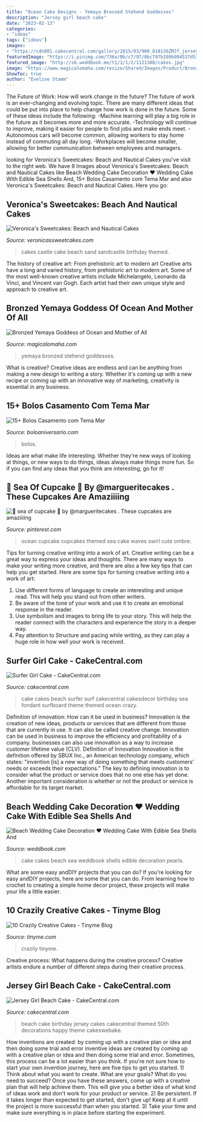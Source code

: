 ```yaml
---
title: "Ocean Cake Designs - Yemaya Bronzed Stehend Goddesses"
description: "Jersey girl beach cake"
date: "2023-02-13"
categories:
- "ideas"
tags: ["ideas"]
images:
- "https://cdn001.cakecentral.com/gallery/2015/03/900_818136ZMJf_jersey-girl-beach-cake.jpg"
featuredImage: "https://i.pinimg.com/736x/0b/c7/97/0bc797b399b994537d53cd102127df74--ocean-cupcake-blue-cupcake.jpg"
featured_image: "http://s6.weddbook.me/t1/1/1/2/1121388/cakes.jpg"
image: "https://www.magicalomaha.com/resize/Shared/Images/Product/Bronzed-Yemaya-Goddess-of-Ocean-and-Mother-of-All/YemayaStatue.jpg?bw=1000&amp;w=1000&amp;bh=1000&amp;h=1000"
ShowToc: true
author: "Eveline Stamm"
---
```



The Future of Work: How will work change in the future?
The future of work is an ever-changing and evolving topic. There are many different ideas that could be put into place to help change how work is done in the future. Some of these ideas include the following: 
-Machine learning will play a big role in the future as it becomes more and more accurate. 
-Technology will continue to improve, making it easier for people to find jobs and make ends meet. 
-Autonomous cars will become common, allowing workers to stay home instead of commuting all day long. 
-Workplaces will become smaller, allowing for better communication between employees and managers.

	

		
looking for Veronica&#039;s Sweetcakes: Beach and Nautical Cakes you've visit to the right web. We have 8 Images about Veronica&#039;s Sweetcakes: Beach and Nautical Cakes like Beach Wedding Cake Decoration ♥ Wedding Cake With Edible Sea Shells And, 15+ Bolos Casamento com Tema Mar and also Veronica&#039;s Sweetcakes: Beach and Nautical Cakes. Here you go:
		
    
## Veronica&#039;s Sweetcakes: Beach And Nautical Cakes

<img loading=lazy src="http://www.veronicassweetcakes.com/wp-content/uploads/2010/09/12-Sandcastle-Sand-Castle-Wedding-Cake.jpg" onerror="this.onerror=null;this.src='https://tse1.mm.bing.net/th?id=OIP.hmmzpbrm478FEc7Stg1WSQHaJ5&amp;pid=15.1';" alt="Veronica&#039;s Sweetcakes: Beach and Nautical Cakes">

_Source: veronicassweetcakes.com_

>cakes castle cake beach sand sandcastle birthday themed. 

	

The history of creative art: From prehistoric art to modern art
Creative arts have a long and varied history, from prehistoric art to modern art. Some of the most well-known creative artists include Michelangelo, Leonardo da Vinci, and Vincent van Gogh. Each artist had their own unique style and approach to creative art.

    
## Bronzed Yemaya Goddess Of Ocean And Mother Of All

<img loading=lazy src="https://www.magicalomaha.com/resize/Shared/Images/Product/Bronzed-Yemaya-Goddess-of-Ocean-and-Mother-of-All/YemayaStatue.jpg?bw=1000&amp;w=1000&amp;bh=1000&amp;h=1000" onerror="this.onerror=null;this.src='https://tse2.mm.bing.net/th?id=OIP._5DkTJE-dUFyVgcTcZQzagHaO6&amp;pid=15.1';" alt="Bronzed Yemaya Goddess of Ocean and Mother of All">

_Source: magicalomaha.com_

>yemaya bronzed stehend goddesses. 

	

What is creative?
Creative ideas are endless and can be anything from making a new design to writing a story. Whether it's coming up with a new recipe or coming up with an innovative way of marketing, creativity is essential in any business.

    
## 15+ Bolos Casamento Com Tema Mar

<img loading=lazy src="https://boloaniversario.com/wp-content/uploads/bolos-casamento-mar-6.jpg" onerror="this.onerror=null;this.src='https://tse4.mm.bing.net/th?id=OIP.SV9qQEWccPlK4VSxHKK6uAHaJ3&amp;pid=15.1';" alt="15+ Bolos Casamento com Tema Mar">

_Source: boloaniversario.com_

>bolos. 

	

Ideas are what make life interesting. Whether they're new ways of looking at things, or new ways to do things, ideas always make things more fun. So if you can find any ideas that you think are interesting, go for it!

    
## 🌊 Sea Of Cupcake 🌊 By @margueritecakes . These Cupcakes Are Amaziiiing

<img loading=lazy src="https://i.pinimg.com/736x/0b/c7/97/0bc797b399b994537d53cd102127df74--ocean-cupcake-blue-cupcake.jpg" onerror="this.onerror=null;this.src='https://tse4.mm.bing.net/th?id=OIP.0yk0o_kGzQXeHCeI5ECREAHaHa&amp;pid=15.1';" alt="🌊 sea of cupcake 🌊 by @margueritecakes . These cupcakes are amaziiiing">

_Source: pinterest.com_

>ocean cupcake cupcakes themed sea cake waves swirl cute ombre. 

	

Tips for turning creative writing into a work of art.
Creative writing can be a great way to express your ideas and thoughts. There are many ways to make your writing more creative, and there are also a few key tips that can help you get started. Here are some tips for turning creative writing into a work of art:
1. Use different forms of language to create an interesting and unique read. This will help you stand out from other writers.
2. Be aware of the tone of your work and use it to create an emotional response in the reader.
3. Use symbolism and images to bring life to your story. This will help the reader connect with the characters and experience the story in a deeper way.
4. Pay attention to Structure and pacing while writing, as they can play a huge role in how well your work is received.

    
## Surfer Girl Cake - CakeCentral.com

<img loading=lazy src="https://cdn001.cakecentral.com/gallery/2015/03/900_639191okcB_surfer-girl-cake.jpg" onerror="this.onerror=null;this.src='https://tse1.mm.bing.net/th?id=OIP.-DO-TOpDIUvAZzDon15g3gHaKj&amp;pid=15.1';" alt="Surfer Girl Cake - CakeCentral.com">

_Source: cakecentral.com_

>cake cakes beach surfer surf cakecentral cakesdecor birthday sea fondant surfboard theme themed ocean crazy. 

	

Definition of innovation: How can it be used in business?
Innovation is the creation of new ideas, products or services that are different from those that are currently in use. It can also be called creative change. Innovation can be used in business to improve the efficiency and profitability of a company. businesses can also use innovation as a way to increase customer lifetime value (CLV). Definition of Innovation
Innovation is the definition offered by SBUX Inc., an American technology company, which states: "invention [is] a new way of doing something that meets customers' needs or exceeds their expectations." The key to defining innovation is to consider what the product or service does that no one else has yet done. Another important consideration is whether or not the product or service is affordable for its target market.

    
## Beach Wedding Cake Decoration ♥ Wedding Cake With Edible Sea Shells And

<img loading=lazy src="http://s6.weddbook.me/t1/1/1/2/1121388/cakes.jpg" onerror="this.onerror=null;this.src='https://tse2.mm.bing.net/th?id=OIP.s0ySGrbX0dJCYxL16UBeVwHaNM&amp;pid=15.1';" alt="Beach Wedding Cake Decoration ♥ Wedding Cake With Edible Sea Shells And">

_Source: weddbook.com_

>cake cakes beach sea weddbook shells edible decoration pearls. 

	

What are some easy andDIY projects that you can do?
If you're looking for easy andDIY projects, here are some that you can do. From learning how to crochet to creating a simple home decor project, these projects will make your life a little easier.

    
## 10 Crazily Creative Cakes - Tinyme Blog

<img loading=lazy src="https://www.tinyme.com/blog/wp-content/uploads/10-crazily-creative-cakes/10-Crazily-Creative-Cakes-1-7.jpg" onerror="this.onerror=null;this.src='https://tse3.mm.bing.net/th?id=OIP.Fpp9Gfz8ItXU1ITUGWYmcAHaLJ&amp;pid=15.1';" alt="10 Crazily Creative Cakes - Tinyme Blog">

_Source: tinyme.com_

>crazily tinyme. 

	

Creative process: What happens during the creative process?
Creative artists endure a number of different steps during their creative process.

    
## Jersey Girl Beach Cake - CakeCentral.com

<img loading=lazy src="https://cdn001.cakecentral.com/gallery/2015/03/900_818136ZMJf_jersey-girl-beach-cake.jpg" onerror="this.onerror=null;this.src='https://tse4.mm.bing.net/th?id=OIP.FrBTPZFJqUl1hPAGHiMU4QHaJ5&amp;pid=15.1';" alt="Jersey Girl Beach Cake - CakeCentral.com">

_Source: cakecentral.com_

>beach cake birthday jersey cakes cakecentral themed 50th decorations happy theme cakeswebake. 

	

How inventions are created: by coming up with a creative plan or idea and then doing some trial and error
inventive ideas are created by coming up with a creative plan or idea and then doing some trial and error. Sometimes, this process can be a lot easier than you think. If you're not sure how to start your own invention journey, here are five tips to get you started. 1) Think about what you want to create. What are your goals? What do you need to succeed? Once you have these answers, come up with a creative plan that will help achieve them. This will give you a better idea of what kind of ideas work and don't work for your product or service. 2) Be persistent. If it takes longer than expected to get started, don't give up! Keep at it until the project is more successful than when you started. 3) Take your time and make sure everything is in place before starting the experiment.

